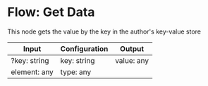 # Flow: Get Data

This node gets the value by the key in the author's key-value store

| Input        | Configuration | Output     |
| ------------ | ------------- | ---------- |
| ?key: string | key: string   | value: any |
| element: any | type: any     |            |
